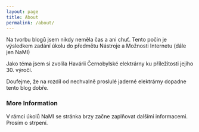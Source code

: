```yaml
---
layout: page
title: About
permalink: /about/
---
```


Na tvorbu blogů jsem nikdy neměla čas a ani chuť. Tento počin je výsledkem zadání úkolu do předmětu Nástroje a Možnosti Internetu (dále jen NaMI) 

Jako téma jsem si zvolila Havárii Černobylské elektrárny ku příležitosti jejího 30. výročí. 

Doufejme, že na rozdíl od nechvalně proslulé jaderné elektrárny dopadne tento blog dobře.

### More Information

V rámci úkolů NaMI se stránka brzy začne zaplňovat dalšími informacemi. Prosím o strpení.


